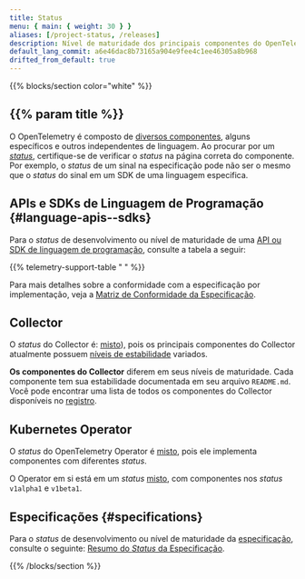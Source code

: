 ```yaml
---
title: Status
menu: { main: { weight: 30 } }
aliases: [/project-status, /releases]
description: Nível de maturidade dos principais componentes do OpenTelemetry
default_lang_commit: a6e46dac8b73165a904e9fee4c1ee46305a8b968
drifted_from_default: true
---
```


{{% blocks/section color="white" %}}

## {{% param title %}}

O OpenTelemetry é composto de
[diversos componentes](/docs/concepts/components/), alguns específicos e outros
independentes de linguagem. Ao procurar por um
_[status](/docs/specs/otel/versioning-and-stability/)_, certifique-se de
verificar o _status_ na página correta do componente. Por exemplo, o _status_ de
um sinal na especificação pode não ser o mesmo que o _status_ do sinal em um SDK
de uma linguagem especifica.

## APIs e SDKs de Linguagem de Programação {#language-apis--sdks}

Para o _status_ de desenvolvimento ou nível de maturidade de uma
[API ou SDK de linguagem de programação](/docs/languages/), consulte a tabela a
seguir:

{{% telemetry-support-table " " %}}

Para mais detalhes sobre a conformidade com a especificação por implementação,
veja a
[Matriz de Conformidade da Especificação](https://github.com/open-telemetry/opentelemetry-specification/blob/main/spec-compliance-matrix.md).

## Collector

O _status_ do Collector é: [misto](/docs/specs/otel/document-status/#mixed)),
pois os principais componentes do Collector atualmente possuem
[níveis de estabilidade](https://github.com/open-telemetry/opentelemetry-collector#stability-levels)
variados.

**Os componentes do Collector** diferem em seus níveis de maturidade. Cada
componente tem sua estabilidade documentada em seu arquivo `README.md`. Você
pode encontrar uma lista de todos os componentes do Collector disponíveis no
[registro](/ecosystem/registry/?language=collector).

## Kubernetes Operator

O _status_ do OpenTelemetry Operator é
[misto](/docs/specs/otel/document-status/#mixed), pois ele implementa
componentes com diferentes _status_.

O Operator em si está em um _status_
[misto](/docs/specs/otel/document-status/#mixed), com componentes nos _status_
`v1alpha1` e `v1beta1`.

## Especificações {#specifications}

Para o _status_ de desenvolvimento ou nível de maturidade da
[especificação](/docs/specs/otel/), consulte o seguinte:
[Resumo do _Status_ da Especificação](/docs/specs/status/).

{{% /blocks/section %}}
